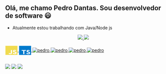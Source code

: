 ## Olá, me chamo Pedro Dantas. Sou desenvolvedor de software 😃

- Atualmente estou trabalhando com Java/Node js

<div align="center">
  <a href="https://github.com/pedroppd">
  <img height="180em" src="https://github-readme-stats.vercel.app/api?username=pedroppd&show_icons=true&theme=dark&include_all_commits=true&count_private=true"/>
  <img height="180em" src="https://github-readme-stats.vercel.app/api/top-langs/?username=pedroppd&layout=compact&langs_count=7&theme=dark"/>
</div>
<div style="display: inline_block"><br>
  <img align="center" alt="pedro" height="30" width="40" src="https://raw.githubusercontent.com/devicons/devicon/master/icons/javascript/javascript-plain.svg">
  <img align="center" alt="pedro" height="30" width="40" src="https://raw.githubusercontent.com/devicons/devicon/master/icons/typescript/typescript-plain.svg">
  <img align="center" alt="pedro" height="30" width="40" src="https://cdn.jsdelivr.net/gh/devicons/devicon/icons/java/java-original.svg">
  <img align="center" alt="pedro" height="30" width="40" src="https://cdn.jsdelivr.net/gh/devicons/devicon/icons/spring/spring-original.svg">
  <img align="center" alt="pedro" height="60" width="60" src="https://cdn.jsdelivr.net/gh/devicons/devicon/icons/nodejs/nodejs-original-wordmark.svg">
  <img align="center" alt="pedro" height="40" width="40" src="https://cdn.jsdelivr.net/gh/devicons/devicon/icons/redis/redis-original-wordmark.svg">
</div>
  
  ##
  
 <div> 
  <a href="https://instagram.com/thepedrodantas" target="_blank"><img src="https://img.shields.io/badge/-Instagram-%23E4405F?style=for-the-badge&logo=instagram&logoColor=white" target="_blank"></a> 
  <a href = "mailto:pedroppd@gmail.com"><img src="https://img.shields.io/badge/-Gmail-%23333?style=for-the-badge&logo=gmail&logoColor=white" target="_blank"></a>
  <a href="https://www.linkedin.com/in/pedro-dantas-a39949160" target="_blank"><img src="https://img.shields.io/badge/-LinkedIn-%230077B5?style=for-the-badge&logo=linkedin&logoColor=white" target="_blank"></a>  
</div>
